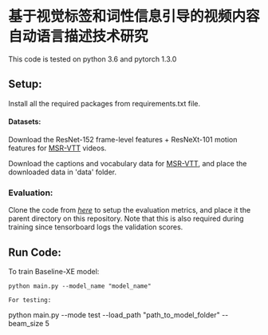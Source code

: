 # 基于视觉标签和词性信息引导的视频内容自动语言描述技术研究

This code is tested on python 3.6 and pytorch 1.3.0

## Setup:
Install all the required packages from requirements.txt file.

#### Datasets:
Download the ResNet-152 frame-level features + ResNeXt-101 motion features for [MSR-VTT](https://drive.google.com/file/d/1bZJ0noxJ9EwXV161d4w6p6PqaszhM8t4/view?usp=sharing) videos.

Download the captions and vocabulary data for [MSR-VTT](https://drive.google.com/drive/folders/1HhF8Tl3ZXQzaILlg6vCXST9A_6BjPU5r?usp=sharing), and place the downloaded data in 'data' folder. 

### Evaluation:
Clone the code from *[here](https://github.com/ramakanth-pasunuru/video_caption_eval_python3)* to setup the evaluation metrics, and place it the parent directory on this repository. Note that this is also required during training since tensorboard logs the validation scores.


## Run Code:
To train Baseline-XE model:
```
python main.py --model_name "model_name"
```
```
For testing:
```
python main.py --mode test --load_path "path_to_model_folder" --beam_size 5 
